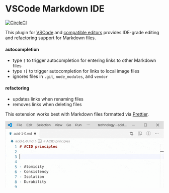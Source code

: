 # VSCode Markdown IDE

[![CircleCI](https://circleci.com/gh/kevgo/vscode-markdown-ide.svg?style=shield)](https://circleci.com/gh/kevgo/vscode-markdown-ide)

This plugin for [VSCode](https://code.visualstudio.com) and [compatible editors](https://open-vsx.org) provides IDE-grade
editing and refactoring support for Markdown files.

#### autocompletion

- type `[` to trigger autocompletion for entering links to other Markdown files
- type `![` to trigger autocompletion for links to local image files
- ignores files in `.git`, `node_modules`, and `vendor`

#### refactoring

- updates links when renaming files
- removes links when deleting files

This extension works best with Markdown files formatted via
[Prettier](https://prettier.io).

![autocompletion demo](https://raw.githubusercontent.com/kevgo/vscode-markdown-ide/master/documentation/autocomplete.gif)
